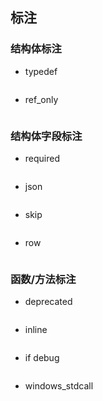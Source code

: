 ## 标注

### 结构体标注

- typedef

  ```
  
  ```

- ref_only

  ```go
  
  ```

### 结构体字段标注

- required

  ```
  
  ```

- json

  ```
  
  ```

- skip

  ```
  
  ```

- row

  ```
  
  ```

### 函数/方法标注

- deprecated

  ```
  
  ```

- inline

  ```
  
  ```

- if debug

  ```
  
  ```

- windows_stdcall

  ```
  
  ```